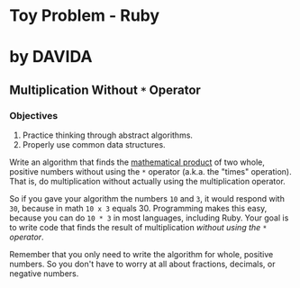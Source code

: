 # Toy Problem - Ruby
# by DAVIDA

## Multiplication Without `*` Operator

### Objectives

1. Practice thinking through abstract algorithms.
2. Properly use common data structures.

Write an algorithm that finds the [mathematical product](https://www.mathsisfun.com/definitions/product.html) of two whole, positive numbers without using the `*` operator (a.k.a. the "times" operation). That is, do multiplication without actually using the multiplication operator.

So if you gave your algorithm the numbers `10` and `3`, it would respond with `30`, because in math `10 x 3` equals 30. Programming makes this easy, because you can do `10 * 3` in most languages, including Ruby. Your goal is to write code that finds the result of multiplication _without using the `*` operator_.

Remember that you only need to write the algorithm for whole, positive numbers. So you don't have to worry at all about fractions, decimals, or negative numbers.

